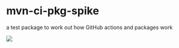 # mvn-ci-pkg-spike
a test package to work out how GitHub actions and packages work

![](https://github.com/nedervold/mvn-ci-pkg-spike/My%20CI%20and%20packaging%20experiment/badge.svg)